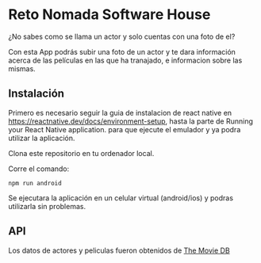 # Reto Nomada Software House

¿No sabes como se llama un actor y solo cuentas con una foto de el?

Con esta App podrás subir una foto de un actor y te dara información acerca de las películas en las que ha tranajado, e informacion sobre las mismas.

## Instalación

Primero es necesario seguir la guia de instalacion de react native en https://reactnative.dev/docs/environment-setup, hasta la parte de Running your React Native application.  para que ejecute el emulador y ya podra utilizar la aplicación. 

Clona este repositorio en tu ordenador local.

Corre el comando:

`npm run android`

Se ejecutara la aplicación en un celular virtual (android/ios) y podras utilizarla sin problemas.

## API

Los datos de actores y peliculas fueron obtenidos de [The Movie DB](https://developers.themoviedb.org/3/search/search-people)
